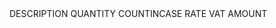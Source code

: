 <tr>
  <td>DESCRIPTION</td>
  <td>QUANTITY</td>
  <td>COUNTINCASE</td>
  <td>RATE</td>
  <td>VAT</td>
  <td>AMOUNT</td>
</tr>

